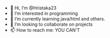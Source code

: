 - 👋 Hi, I’m @Hristaka23
- 👀 I’m interested in programming
- 🌱 I’m currently learning java/html and others.
- 💞️ I’m looking to collaborate on projects
- 📫 How to reach me: YOU CAN'T

<!---
Hristaka23/Hristaka23 is a ✨ special ✨ repository because its `README.md` (this file) appears on your GitHub profile.
You can click the Preview link to take a look at your changes.
--->
